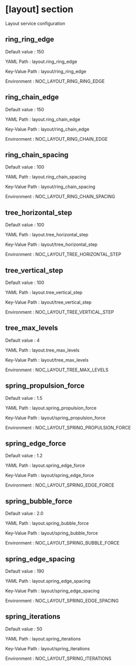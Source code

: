 # [layout] section
Layout service configuration

## ring_ring_edge

Default value
:   150

YAML Path
:   layout.ring_ring_edge

Key-Value Path
:   layout/ring_ring_edge

Environment
:   NOC_LAYOUT_RING_RING_EDGE

## ring_chain_edge

Default value
:   150

YAML Path
:   layout.ring_chain_edge

Key-Value Path
:   layout/ring_chain_edge

Environment
:   NOC_LAYOUT_RING_CHAIN_EDGE

## ring_chain_spacing

Default value
:   100

YAML Path
:   layout.ring_chain_spacing

Key-Value Path
:   layout/ring_chain_spacing

Environment
:   NOC_LAYOUT_RING_CHAIN_SPACING

## tree_horizontal_step

Default value
:   100

YAML Path
:   layout.tree_horizontal_step

Key-Value Path
:   layout/tree_horizontal_step

Environment
:   NOC_LAYOUT_TREE_HORIZONTAL_STEP

## tree_vertical_step

Default value
:   100

YAML Path
:   layout.tree_vertical_step

Key-Value Path
:   layout/tree_vertical_step

Environment
:   NOC_LAYOUT_TREE_VERTICAL_STEP

## tree_max_levels

Default value
:   4

YAML Path
:   layout.tree_max_levels

Key-Value Path
:   layout/tree_max_levels

Environment
:   NOC_LAYOUT_TREE_MAX_LEVELS

## spring_propulsion_force

Default value
:   1.5

YAML Path
:   layout.spring_propulsion_force

Key-Value Path
:   layout/spring_propulsion_force

Environment
:   NOC_LAYOUT_SPRING_PROPULSION_FORCE

## spring_edge_force

Default value
:   1.2

YAML Path
:   layout.spring_edge_force

Key-Value Path
:   layout/spring_edge_force

Environment
:   NOC_LAYOUT_SPRING_EDGE_FORCE

## spring_bubble_force

Default value
:   2.0

YAML Path
:   layout.spring_bubble_force

Key-Value Path
:   layout/spring_bubble_force

Environment
:   NOC_LAYOUT_SPRING_BUBBLE_FORCE

## spring_edge_spacing

Default value
:   190

YAML Path
:   layout.spring_edge_spacing

Key-Value Path
:   layout/spring_edge_spacing

Environment
:   NOC_LAYOUT_SPRING_EDGE_SPACING

## spring_iterations

Default value
:   50

YAML Path
:   layout.spring_iterations

Key-Value Path
:   layout/spring_iterations

Environment
:   NOC_LAYOUT_SPRING_ITERATIONS
